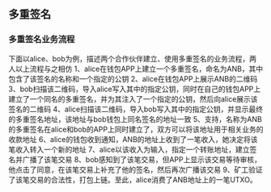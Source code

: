 ## 多重签名

### 多重签名业务流程

下面以alice、bob为例，描述两个合作伙伴建立、使用多重签名的业务流程，两人以上流程与之相仿
1、alice在钱包APP上建立一个多重签名，命名为ANB，其中包含了该签名的名称和一个指定的公钥
2、alice在钱包APP上展示ANB的二维码
3、bob扫描该二维码，导入alice写入其中的指定公钥，同时在自己的钱包APP上建立了一个同名的多重签名，并为其注入了一个指定的公钥，然后向alice展示该签名的二维码
4、alice扫描该二维码，导入bob写入其中的指定公钥，并显示最终的多重签名地址，该地址与bob钱包上同名签名的地址一致
5、支持，名称为ANB的多重签名在alice和bob的APP上同时建立了，双方可以将该地址用于相关业务的收款地址
6、alice的钱包收到通知，ANB的地址上收到了一笔收入，她决定将该笔收入转入一个新的地址
7、alice以该收入为输入，指定一个转账地址，建立签名并广播了该笔交易
8、bob感知到了该笔交易，但APP上显示该交易等待审核，他点击了同意，在该笔交易上补充了他的签名，然后再次广播该交易
9、矿工验证了该笔交易的合法性，打包上链。至此，alice消费了ANB地址上的一笔UTXO。
